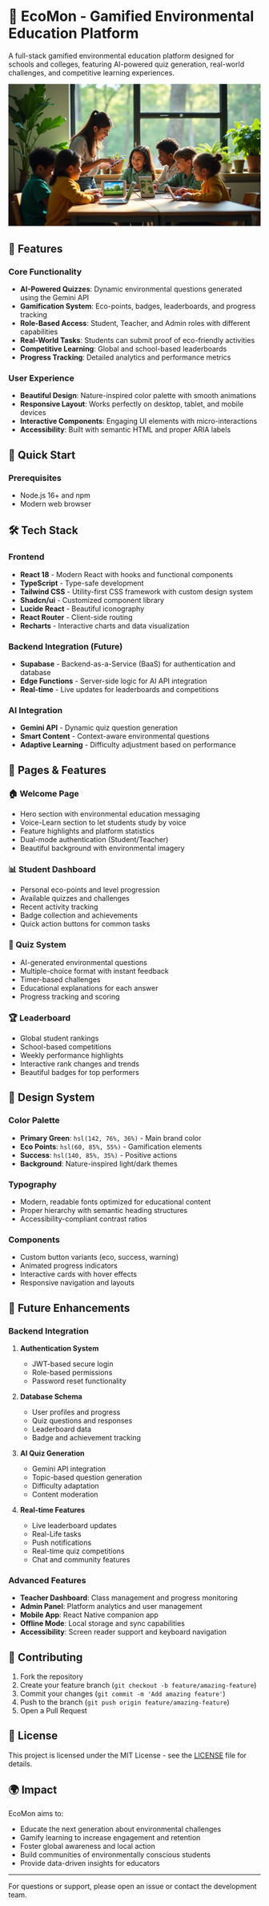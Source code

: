 # 🌱 EcoMon - Gamified Environmental Education Platform

A full-stack gamified environmental education platform designed for schools and colleges, featuring AI-powered quiz generation, real-world challenges, and competitive learning experiences.

![EcoLearn Platform Preview](src/assets/hero-education.jpg)

## 🎯 Features

### Core Functionality
- **AI-Powered Quizzes**: Dynamic environmental questions generated using the Gemini API
- **Gamification System**: Eco-points, badges, leaderboards, and progress tracking
- **Role-Based Access**: Student, Teacher, and Admin roles with different capabilities
- **Real-World Tasks**: Students can submit proof of eco-friendly activities
- **Competitive Learning**: Global and school-based leaderboards
- **Progress Tracking**: Detailed analytics and performance metrics

### User Experience
- **Beautiful Design**: Nature-inspired color palette with smooth animations
- **Responsive Layout**: Works perfectly on desktop, tablet, and mobile devices
- **Interactive Components**: Engaging UI elements with micro-interactions
- **Accessibility**: Built with semantic HTML and proper ARIA labels

## 🚀 Quick Start

### Prerequisites
- Node.js 16+ and npm
- Modern web browser

## 🛠️ Tech Stack

### Frontend
- **React 18** - Modern React with hooks and functional components
- **TypeScript** - Type-safe development
- **Tailwind CSS** - Utility-first CSS framework with custom design system
- **Shadcn/ui** - Customized component library
- **Lucide React** - Beautiful iconography
- **React Router** - Client-side routing
- **Recharts** - Interactive charts and data visualization

### Backend Integration (Future)
- **Supabase** - Backend-as-a-Service (BaaS) for authentication and database
- **Edge Functions** - Server-side logic for AI API integration
- **Real-time** - Live updates for leaderboards and competitions

### AI Integration
- **Gemini API** - Dynamic quiz question generation
- **Smart Content** - Context-aware environmental questions
- **Adaptive Learning** - Difficulty adjustment based on performance

## 📱 Pages & Features

### 🏠 Welcome Page
- Hero section with environmental education messaging
- Voice-Learn section to let students study by voice
- Feature highlights and platform statistics
- Dual-mode authentication (Student/Teacher)
- Beautiful background with environmental imagery

### 📊 Student Dashboard
- Personal eco-points and level progression
- Available quizzes and challenges
- Recent activity tracking
- Badge collection and achievements
- Quick action buttons for common tasks

### 🧠 Quiz System
- AI-generated environmental questions
- Multiple-choice format with instant feedback
- Timer-based challenges
- Educational explanations for each answer
- Progress tracking and scoring

### 🏆 Leaderboard
- Global student rankings
- School-based competitions
- Weekly performance highlights
- Interactive rank changes and trends
- Beautiful badges for top performers

## 🎨 Design System

### Color Palette
- **Primary Green**: `hsl(142, 76%, 36%)` - Main brand color
- **Eco Points**: `hsl(60, 85%, 55%)` - Gamification elements
- **Success**: `hsl(140, 85%, 35%)` - Positive actions
- **Background**: Nature-inspired light/dark themes

### Typography
- Modern, readable fonts optimized for educational content
- Proper hierarchy with semantic heading structures
- Accessibility-compliant contrast ratios

### Components
- Custom button variants (eco, success, warning)
- Animated progress indicators
- Interactive cards with hover effects
- Responsive navigation and layouts

## 🔮 Future Enhancements

### Backend Integration
1. **Authentication System**
   - JWT-based secure login
   - Role-based permissions
   - Password reset functionality

2. **Database Schema**
   - User profiles and progress
   - Quiz questions and responses
   - Leaderboard data
   - Badge and achievement tracking

3. **AI Quiz Generation**
   - Gemini API integration
   - Topic-based question generation
   - Difficulty adaptation
   - Content moderation

4. **Real-time Features**
   - Live leaderboard updates
   - Real-Life tasks
   - Push notifications
   - Real-time quiz competitions
   - Chat and community features

### Advanced Features
- **Teacher Dashboard**: Class management and progress monitoring
- **Admin Panel**: Platform analytics and user management
- **Mobile App**: React Native companion app
- **Offline Mode**: Local storage and sync capabilities
- **Accessibility**: Screen reader support and keyboard navigation

## 🤝 Contributing

1. Fork the repository
2. Create your feature branch (`git checkout -b feature/amazing-feature`)
3. Commit your changes (`git commit -m 'Add amazing feature'`)
4. Push to the branch (`git push origin feature/amazing-feature`)
5. Open a Pull Request

## 📝 License

This project is licensed under the MIT License - see the [LICENSE](LICENSE) file for details.

## 🌍 Impact

EcoMon aims to:
- Educate the next generation about environmental challenges
- Gamify learning to increase engagement and retention
- Foster global awareness and local action
- Build communities of environmentally conscious students
- Provide data-driven insights for educators

---


For questions or support, please open an issue or contact the development team.
